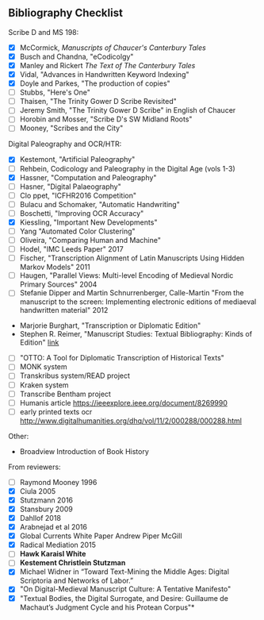 ## Bibliography Checklist

Scribe D and MS 198:

- [x] McCormick, _Manuscripts of Chaucer's Canterbury Tales_   
- [x] Busch and Chandna, "eCodicolgy"
- [x] Manley and Rickert _The Text of The Canterbury Tales_  
- [x] Vidal, "Advances in Handwritten Keyword Indexing"  
- [x] Doyle and Parkes, "The production of copies"  
- [ ] Stubbs, "Here's One"
- [ ] Thaisen, "The Trinity Gower D Scribe Revisited"
- [ ] Jeremy Smith, "The Trinity Gower D Scribe" in English of Chaucer
- [ ] Horobin and Mosser, "Scribe D's SW Midland Roots"
- [ ] Mooney, "Scribes and the City"

Digital Paleography and OCR/HTR:

- [x] Kestemont, "Artificial Paleography"
- [ ] Rehbein, Codicology and Paleography in the Digital Age (vols 1-3)
- [x] Hassner, "Computation and Paleography"
- [ ] Hasner, "Digital Palaeography"
- [ ] Clo ppet, "ICFHR2016 Competition"
- [ ] Bulacu and Schomaker, "Automatic Handwriting"
- [ ] Boschetti, "Improving OCR Accuracy"
- [x] Kiessling, "Important New Developments"
- [ ] Yang "Automated Color Clustering"
- [ ] Oliveira, "Comparing Human and Machine"
- [ ] Hodel, "IMC Leeds Paper" 2017
- [ ] Fischer, "Transcription Alignment of Latin Manuscripts Using
Hidden Markov Models" 2011
- [ ] Haugen, "Parallel Views: Multi-level Encoding of Medieval Nordic Primary Sources" 2004
- [ ] Stefanie Dipper and Martin Schnurrenberger, Calle-Martin "From the manuscript to the screen: Implementing electronic editions of mediaeval handwritten material" 2012
- Marjorie Burghart, "Transcription or Diplomatic Edition"
- Stephen R. Reimer, "Manuscript Studies: Textual Bibliography: Kinds of Edition" [link](https://sites.ualberta.ca/~sreimer/ms-course/course/editns.htm)
- [ ] "OTTO: A Tool for Diplomatic Transcription of Historical Texts"
- [ ] MONK system
- [ ] Transkribus system/READ project
- [ ] Kraken system  
- [ ] Transcribe Bentham project
- [ ] Humanis article https://ieeexplore.ieee.org/document/8269990
- [ ] early printed texts ocr http://www.digitalhumanities.org/dhq/vol/11/2/000288/000288.html

Other:

- Broadview Introduction of Book History

From reviewers:

- [ ] Raymond Mooney 1996
- [x] Ciula 2005
- [x] Stutzmann 2016
- [x] Stansbury 2009
- [x] Dahllof 2018
- [x] Arabnejad et al 2016
- [x] Global Currents White Paper Andrew Piper McGill
- [x] Radical Mediation 2015
- [ ] **Hawk Karaisl White**
- [ ] **Kestement Christlein Stutzman**
- [x] Michael Widner in “Toward Text-Mining the Middle Ages: Digital Scriptoria and Networks of Labor.”
- [x] "On Digital-Medieval Manuscript Culture: A Tentative Manifesto"
- [x] "Textual Bodies, the Digital Surrogate, and Desire: Guillaume de Machaut’s Judgment Cycle and his Protean Corpus"*
